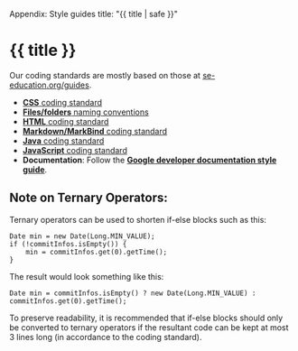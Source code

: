<variable name="title">Appendix: Style guides</variable>
<frontmatter>
  title: "{{ title | safe }}"
</frontmatter>

<h1 class="display-4"><md>{{ title }}</md></h1>

<div class="lead">

Our coding standards are mostly based on those at [se-education.org/guides](https://se-education.org/guides).
</div>

* [**CSS** coding standard](https://se-education.org/guides/conventions/css.html)
* [**Files/folders** naming conventions](https://se-education.org/guides/conventions/files.html)
* [**HTML** coding standard](https://se-education.org/guides/conventions/html.html)
* [**Markdown/MarkBind** coding standard](https://se-education.org/guides/conventions/markdown.html)
* [**Java** coding standard](https://se-education.org/guides/conventions/java/index.html)
* [**JavaScript** coding standard](https://se-education.org/guides/conventions/javascript.html)
* **Documentation**: Follow the [**Google developer documentation style guide**](https://developers.google.com/style).

## Note on Ternary Operators:
Ternary operators can be used to shorten if-else blocks such as this:
```
Date min = new Date(Long.MIN_VALUE);
if (!commitInfos.isEmpty()) {
    min = commitInfos.get(0).getTime();
}
```

The result would look something like this:
```
Date min = commitInfos.isEmpty() ? new Date(Long.MIN_VALUE) : commitInfos.get(0).getTime();
```

To preserve readability, it is recommended that if-else blocks should only be 
converted to ternary operators if the resultant code can be kept at most 3 lines long
(in accordance to the coding standard).
